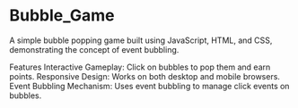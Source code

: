 # Bubble_Game

A simple bubble popping game built using JavaScript, HTML, and CSS, demonstrating the concept of event bubbling.

Features
Interactive Gameplay: Click on bubbles to pop them and earn points.
Responsive Design: Works on both desktop and mobile browsers.
Event Bubbling Mechanism: Uses event bubbling to manage click events on bubbles.
